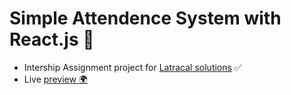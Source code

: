 # Simple Attendence System with React.js 🚀

- Intership Assignment project for [Latracal solutions](https://www.latracal.com/) ✅
- Live [preview 🌍](https://school-attendence-system.netlify.app/)
